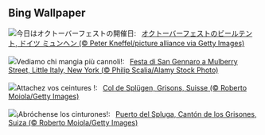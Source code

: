 ## Bing Wallpaper
![](https://www.bing.com/th?id=OHR.OktoberfestWorkers_JA-JP1759437579_UHD.jpg&w=1000)今日はオクトーバーフェストの開催日:&nbsp;&ensp;[オクトーバーフェストのビールテント, ドイツ ミュンヘン (© Peter Kneffel/picture alliance via Getty Images)](https://www.bing.com/th?id=OHR.OktoberfestWorkers_JA-JP1759437579_UHD.jpg)
<br><br/>
![](https://www.bing.com/th?id=OHR.SanGennaroMulberry_IT-IT4580164437_UHD.jpg&w=1000)Vediamo chi mangia più cannoli!:&nbsp;&ensp;[Festa di San Gennaro a Mulberry Street, Little Italy, New York (© Philip Scalia/Alamy Stock Photo)](https://www.bing.com/th?id=OHR.SanGennaroMulberry_IT-IT4580164437_UHD.jpg)
<br><br/>
![](https://www.bing.com/th?id=OHR.SplugenPass_FR-FR8357846170_UHD.jpg&w=1000)Attachez vos ceintures !:&nbsp;&ensp;[Col de Splügen, Grisons, Suisse (© Roberto Moiola/Getty Images)](https://www.bing.com/th?id=OHR.SplugenPass_FR-FR8357846170_UHD.jpg)
<br><br/>
![](https://www.bing.com/th?id=OHR.SplugenPass_ES-ES3284919427_UHD.jpg&w=1000)¡Abróchense los cinturones!:&nbsp;&ensp;[Puerto del Spluga, Cantón de los Grisones, Suiza (© Roberto Moiola/Getty Images)](https://www.bing.com/th?id=OHR.SplugenPass_ES-ES3284919427_UHD.jpg)
<br><br/>
